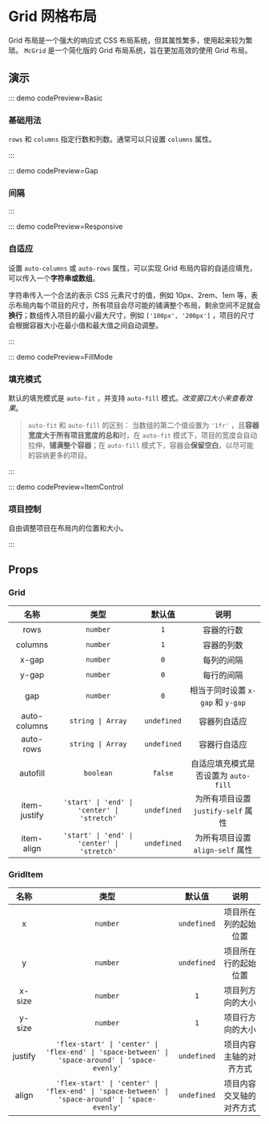 <script setup>
import Basic from '@/grid/demos/DemoBasic.vue'
import Gap from '@/grid/demos/DemoGap.vue'
import Responsive from '@/grid/demos/DemoResponsive.vue'
import FillMode from '@/grid/demos/DemoFillMode.vue'
import ItemControl from '@/grid/demos/DemoItemControl.vue'
</script>

# Grid 网格布局

Grid 布局是一个强大的响应式 CSS 布局系统，但其属性繁多，使用起来较为繁琐。 `McGrid` 是一个简化版的 Grid 布局系统，旨在更加高效的使用 Grid 布局。

## 演示

::: demo codePreview=Basic

### 基础用法

`rows` 和 `columns` 指定行数和列数。通常可以只设置 `columns` 属性。

<Basic />
:::

::: demo codePreview=Gap

### 间隔

<Gap />
:::

::: demo codePreview=Responsive

### 自适应

设置 `auto-columns` 或 `auto-rows` 属性，可以实现 Grid 布局内容的自适应填充，可以传入一个**字符串或数组**。

字符串传入一个合法的表示 CSS 元素尺寸的值，例如 10px、2rem、1em 等，表示布局内每个项目的尺寸，所有项目会尽可能的铺满整个布局，剩余空间不足就会**换行**；数组传入项目的最小/最大尺寸，例如 `['100px', '200px']` ，项目的尺寸会根据容器大小在最小值和最大值之间自动调整。

<Responsive />

:::

::: demo codePreview=FillMode

### 填充模式

默认的填充模式是 `auto-fit` ，并支持 `auto-fill` 模式。_改变窗口大小来查看效果_。

<FillMode />

> `auto-fit` 和 `auto-fill` 的区别： 当数组的第二个值设置为 `'1fr'` ，且**容器宽度大于所有项目宽度的总和**时，在 `auto-fit` 模式下，项目的宽度会自动拉伸，**铺满整个容器**；在 `auto-fill` 模式下，容器会**保留空白**，以尽可能的容纳更多的项目。

:::

::: demo codePreview=ItemControl

### 项目控制

自由调整项目在布局内的位置和大小。

<ItemControl />
:::

## Props

### Grid

|     名称     |                    类型                     |   默认值    |                 说明                 |
| :----------: | :-----------------------------------------: | :---------: | :----------------------------------: |
|     rows     |                  `number`                   |     `1`     |              容器的行数              |
|   columns    |                  `number`                   |     `1`     |              容器的列数              |
|    x-gap     |                  `number`                   |     `0`     |              每列的间隔              |
|    y-gap     |                  `number`                   |     `0`     |              每行的间隔              |
|     gap      |                  `number`                   |     `0`     |  相当于同时设置 `x-gap` 和 `y-gap`   |
| auto-columns |              `string \| Array`              | `undefined` |             容器列自适应             |
|  auto-rows   |              `string \| Array`              | `undefined` |             容器行自适应             |
|   autofill   |                  `boolean`                  |   `false`   | 自适应填充模式是否设置为 `auto-fill` |
| item-justify | `'start' \| 'end' \| 'center' \| 'stretch'` | `undefined` |  为所有项目设置 `justify-self` 属性  |
|  item-align  | `'start' \| 'end' \| 'center' \| 'stretch'` | `undefined` |   为所有项目设置 `align-self` 属性   |

### GridItem

|  名称   |                                              类型                                               |   默认值    |           说明           |
| :-----: | :---------------------------------------------------------------------------------------------: | :---------: | :----------------------: |
|    x    |                                            `number`                                             | `undefined` |   项目所在列的起始位置   |
|    y    |                                            `number`                                             | `undefined` |   项目所在行的起始位置   |
| x-size  |                                            `number`                                             |     `1`     |     项目列方向的大小     |
| y-size  |                                            `number`                                             |     `1`     |     项目行方向的大小     |
| justify | `'flex-start' \| 'center' \| 'flex-end' \| 'space-between' \| 'space-around' \| 'space-evenly'` | `undefined` |  项目内容主轴的对齐方式  |
|  align  | `'flex-start' \| 'center' \| 'flex-end' \| 'space-between' \| 'space-around' \| 'space-evenly'` | `undefined` | 项目内容交叉轴的对齐方式 |
